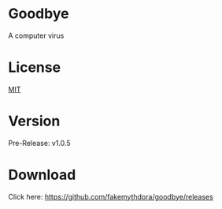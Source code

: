 # Goodbye
A computer virus

# License
[MIT](https://github.com/fakemythdora/goodbye/blob/main/LICENSE)

# Version
Pre-Release: v1.0.5

# Download
Click here: https://github.com/fakemythdora/goodbye/releases

